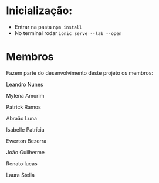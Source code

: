 # Inicialização:

- Entrar na pasta ```npm install```
- No terminal rodar ```ionic serve --lab --open```

# Membros

Fazem parte do desenvolvimento deste projeto os membros:

Leandro Nunes

Mylena Amorim 

Patrick Ramos

Abraão Luna

Isabelle Patrícia

Ewerton Bezerra

João Guilherme

Renato lucas

Laura Stella
